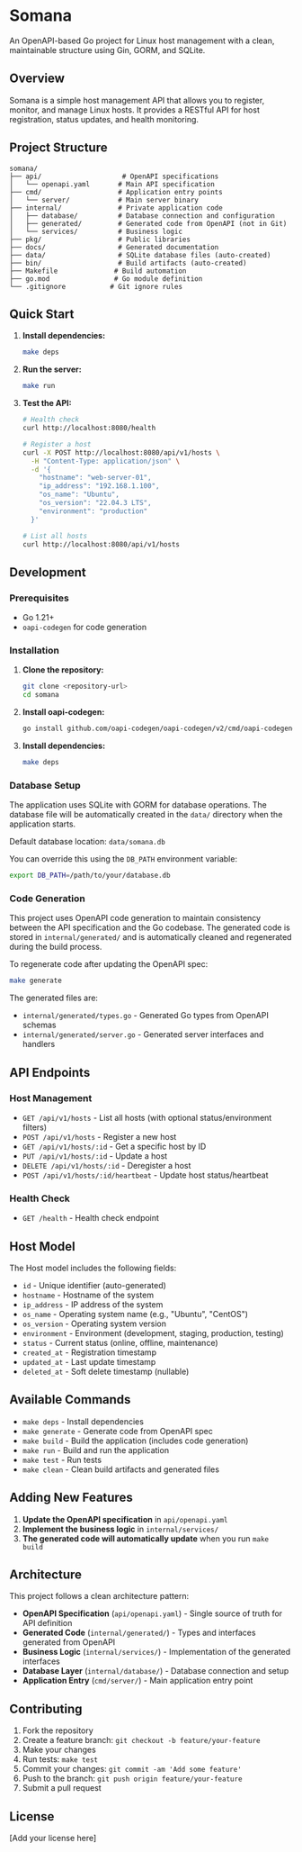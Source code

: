 # Somana

An OpenAPI-based Go project for Linux host management with a clean, maintainable structure using Gin, GORM, and SQLite.

## Overview

Somana is a simple host management API that allows you to register, monitor, and manage Linux hosts. It provides a RESTful API for host registration, status updates, and health monitoring.

## Project Structure

```
somana/
├── api/                    # OpenAPI specifications
│   └── openapi.yaml       # Main API specification
├── cmd/                   # Application entry points
│   └── server/            # Main server binary
├── internal/              # Private application code
│   ├── database/          # Database connection and configuration
│   ├── generated/         # Generated code from OpenAPI (not in Git)
│   └── services/          # Business logic
├── pkg/                   # Public libraries
├── docs/                  # Generated documentation
├── data/                  # SQLite database files (auto-created)
├── bin/                   # Build artifacts (auto-created)
├── Makefile              # Build automation
├── go.mod                # Go module definition
└── .gitignore           # Git ignore rules
```

## Quick Start

1. **Install dependencies:**
   ```bash
   make deps
   ```

2. **Run the server:**
   ```bash
   make run
   ```

3. **Test the API:**
   ```bash
   # Health check
   curl http://localhost:8080/health
   
   # Register a host
   curl -X POST http://localhost:8080/api/v1/hosts \
     -H "Content-Type: application/json" \
     -d '{
       "hostname": "web-server-01",
       "ip_address": "192.168.1.100",
       "os_name": "Ubuntu",
       "os_version": "22.04.3 LTS",
       "environment": "production"
     }'
   
   # List all hosts
   curl http://localhost:8080/api/v1/hosts
   ```

## Development

### Prerequisites

- Go 1.21+
- `oapi-codegen` for code generation

### Installation

1. **Clone the repository:**
   ```bash
   git clone <repository-url>
   cd somana
   ```

2. **Install oapi-codegen:**
   ```bash
   go install github.com/oapi-codegen/oapi-codegen/v2/cmd/oapi-codegen@latest
   ```

3. **Install dependencies:**
   ```bash
   make deps
   ```

### Database Setup

The application uses SQLite with GORM for database operations. The database file will be automatically created in the `data/` directory when the application starts.

Default database location: `data/somana.db`

You can override this using the `DB_PATH` environment variable:
```bash
export DB_PATH=/path/to/your/database.db
```

### Code Generation

This project uses OpenAPI code generation to maintain consistency between the API specification and the Go codebase. The generated code is stored in `internal/generated/` and is automatically cleaned and regenerated during the build process.

To regenerate code after updating the OpenAPI spec:

```bash
make generate
```

The generated files are:
- `internal/generated/types.go` - Generated Go types from OpenAPI schemas
- `internal/generated/server.go` - Generated server interfaces and handlers

## API Endpoints

### Host Management

- `GET /api/v1/hosts` - List all hosts (with optional status/environment filters)
- `POST /api/v1/hosts` - Register a new host
- `GET /api/v1/hosts/:id` - Get a specific host by ID
- `PUT /api/v1/hosts/:id` - Update a host
- `DELETE /api/v1/hosts/:id` - Deregister a host
- `POST /api/v1/hosts/:id/heartbeat` - Update host status/heartbeat

### Health Check

- `GET /health` - Health check endpoint

## Host Model

The Host model includes the following fields:

- `id` - Unique identifier (auto-generated)
- `hostname` - Hostname of the system
- `ip_address` - IP address of the system
- `os_name` - Operating system name (e.g., "Ubuntu", "CentOS")
- `os_version` - Operating system version
- `environment` - Environment (development, staging, production, testing)
- `status` - Current status (online, offline, maintenance)
- `created_at` - Registration timestamp
- `updated_at` - Last update timestamp
- `deleted_at` - Soft delete timestamp (nullable)

## Available Commands

- `make deps` - Install dependencies
- `make generate` - Generate code from OpenAPI spec
- `make build` - Build the application (includes code generation)
- `make run` - Build and run the application
- `make test` - Run tests
- `make clean` - Clean build artifacts and generated files

## Adding New Features

1. **Update the OpenAPI specification** in `api/openapi.yaml`
2. **Implement the business logic** in `internal/services/`
3. **The generated code will automatically update** when you run `make build`

## Architecture

This project follows a clean architecture pattern:

- **OpenAPI Specification** (`api/openapi.yaml`) - Single source of truth for API definition
- **Generated Code** (`internal/generated/`) - Types and interfaces generated from OpenAPI
- **Business Logic** (`internal/services/`) - Implementation of the generated interfaces
- **Database Layer** (`internal/database/`) - Database connection and setup
- **Application Entry** (`cmd/server/`) - Main application entry point

## Contributing

1. Fork the repository
2. Create a feature branch: `git checkout -b feature/your-feature`
3. Make your changes
4. Run tests: `make test`
5. Commit your changes: `git commit -am 'Add some feature'`
6. Push to the branch: `git push origin feature/your-feature`
7. Submit a pull request

## License

[Add your license here] 
